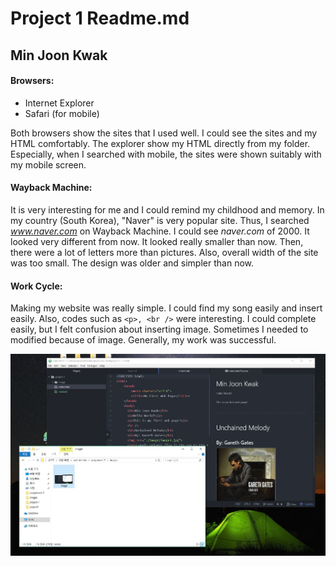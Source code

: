 # Project 1 Readme.md
## Min Joon Kwak

#### Browsers:
  * Internet Explorer
  * Safari (for mobile)

Both browsers show the sites that I used well. I could see the sites and my HTML comfortably.
The explorer show my HTML directly from my folder.
Especially, when I searched with mobile, the sites were shown suitably with my mobile screen.

#### Wayback Machine:

It is very interesting for me and I could remind my childhood and memory.
In my country (South Korea), "Naver" is very popular site. Thus, I searched _www.naver.com_ on Wayback Machine.
I could see _naver.com_ of 2000. It looked very different from now. It looked really smaller than now.
Then, there were a lot of letters more than pictures. Also, overall width of the site was too small. The design was older and simpler than now.

#### Work Cycle:

Making my website was really simple. I could find my song easily and insert easily. Also, codes such as ```<p>, <br />``` were interesting. I could complete easily, but I felt confusion about inserting image. Sometimes I needed to modified because of image. Generally, my work was successful.

![image](./image/image2.JPG)
